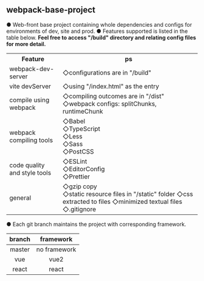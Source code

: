 ## webpack-base-project

● Web-front base project containing whole dependencies and configs for environments of dev, site and prod.
● Features supported is listed in the table below. <b>Feel free to access "/build" directory and relating config files for more detail.</b>

<table>
<tr>
<th>Feature</th>
<th>ps</th>
</tr>
<tr>
<td> webpack-dev-server </td>
<td> ◇configurations are in "/build"  </td>
</tr>
<tr>
<td> vite devServer </td>
<td> ◇using "/index.html" as the entry  </td>
</tr>
<tr>
<td> compile using webpack  </td>
<td>
◇compiling outcomes are in "/dist"<br>
◇webpack configs: splitChunks, runtimeChunk  <br>
</td>
</tr>
<tr>
<td> webpack compiling tools</td>
<td>
◇Babel <br>
◇TypeScript <br>
◇Less<br>
◇Sass<br>
◇PostCSS<br>
</td>
</tr>
<tr>
<td> code quality and style tools </td>
<td> 
◇ESLint<br>
◇EditorConfig<br>
◇Prettier<br>
</td>
</tr>
<tr>
<td> general </td>
<td>
◇gzip copy<br>
◇static resource files in "/static" folder
◇css extracted to files
◇minimized textual files
◇.gitignore
</td>
</tr>
</table>

● Each git branch maintains the project with corresponding framework.

| branch |  framework   |
| :----: | :----------: |
| master | no framework |
|  vue   |     vue2     |
| react  |    react     |
